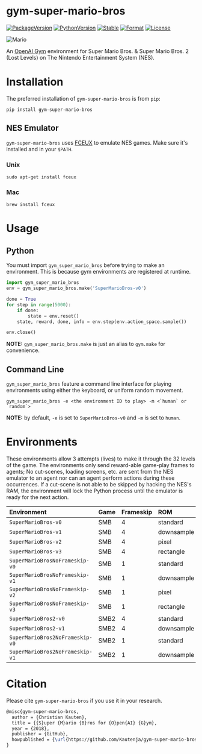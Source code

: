 # gym-super-mario-bros

[![PackageVersion][pypi-version]][pypi-home]
[![PythonVersion][python-version]][python-home]
[![Stable][pypi-status]][pypi-home]
[![Format][pypi-format]][pypi-home]
[![License][pypi-license]](LICENSE)

[pypi-version]: https://badge.fury.io/py/gym-super-mario-bros.svg
[pypi-license]: https://img.shields.io/pypi/l/gym-super-mario-bros.svg
[pypi-status]: https://img.shields.io/pypi/status/gym-super-mario-bros.svg
[pypi-format]: https://img.shields.io/pypi/format/gym-super-mario-bros.svg
[pypi-home]: https://badge.fury.io/py/gym-super-mario-bros
[python-version]: https://img.shields.io/pypi/pyversions/gym-super-mario-bros.svg
[python-home]: https://python.org

![Mario](https://user-images.githubusercontent.com/2184469/40949613-7542733a-6834-11e8-895b-ce1cc3af9dbb.gif)

An [OpenAI Gym](https://github.com/openai/gym) environment for
Super Mario Bros. & Super Mario Bros. 2 (Lost Levels) on The Nintendo
Entertainment System (NES).

# Installation

The preferred installation of `gym-super-mario-bros` is from `pip`:

```shell
pip install gym-super-mario-bros
```

## NES Emulator

`gym-super-mario-bros` uses [FCEUX](http://www.fceux.com/web/home.html) to emulate NES games.
Make sure it's installed and in your `$PATH`.

### Unix

```shell
sudo apt-get install fceux
```

### Mac

```shell
brew install fceux
```

# Usage

## Python

You must import `gym_super_mario_bros` before trying to make an environment. This is
because gym environments are registered at runtime.

```python
import gym_super_mario_bros
env = gym_super_mario_bros.make('SuperMarioBros-v0')

done = True
for step in range(5000):
    if done:
        state = env.reset()
    state, reward, done, info = env.step(env.action_space.sample())

env.close()
```

**NOTE:** `gym_super_mario_bros.make` is just an alias to `gym.make` for
convenience.

## Command Line

`gym_super_mario_bros` feature a command line interface for playing
environments using either the keyboard, or uniform random movement.

```shell
gym_super_mario_bros -e <the environment ID to play> -m <`human` or `random`>
```

**NOTE:** by default, `-e` is set to `SuperMarioBros-v0` and `-m` is set to
`human`.

# Environments

These environments allow 3 attempts (lives) to make it through the 32 levels
of the game. The environments only send reward-able game-play frames to
agents; No cut-scenes, loading screens, etc. are sent from the NES emulator
to an agent nor can an agent perform actions during these occurrences. If a
cut-scene is not able to be skipped by hacking the NES's RAM, the environment
will lock the Python process until the emulator is ready for the next action.

| Environment                     | Game | Frameskip | ROM           | Screenshot |
|:--------------------------------|:-----|:----------|:--------------|:-----------|
| `SuperMarioBros-v0`             | SMB  | 4         | standard      | ![][v0]    |
| `SuperMarioBros-v1`             | SMB  | 4         | downsample    | ![][v1]    |
| `SuperMarioBros-v2`             | SMB  | 4         | pixel         | ![][v2]    |
| `SuperMarioBros-v3`             | SMB  | 4         | rectangle     | ![][v3]    |
| `SuperMarioBrosNoFrameskip-v0`  | SMB  | 1         | standard      | ![][v0]    |
| `SuperMarioBrosNoFrameskip-v1`  | SMB  | 1         | downsample    | ![][v1]    |
| `SuperMarioBrosNoFrameskip-v2`  | SMB  | 1         | pixel         | ![][v2]    |
| `SuperMarioBrosNoFrameskip-v3`  | SMB  | 1         | rectangle     | ![][v3]    |
| `SuperMarioBros2-v0`            | SMB2 | 4         | standard      | ![][2-v0]  |
| `SuperMarioBros2-v1`            | SMB2 | 4         | downsample    | ![][2-v1]  |
| `SuperMarioBros2NoFrameskip-v0` | SMB2 | 1         | standard      | ![][2-v0]  |
| `SuperMarioBros2NoFrameskip-v1` | SMB2 | 1         | downsample    | ![][2-v1]  |

[v0]: https://user-images.githubusercontent.com/2184469/40948820-3d15e5c2-6830-11e8-81d4-ecfaffee0a14.png
[v1]: https://user-images.githubusercontent.com/2184469/40948819-3cff6c48-6830-11e8-8373-8fad1665ac72.png
[v2]: https://user-images.githubusercontent.com/2184469/40948818-3cea09d4-6830-11e8-8efa-8f34d8b05b11.png
[v3]: https://user-images.githubusercontent.com/2184469/40948817-3cd6600a-6830-11e8-8abb-9cee6a31d377.png
[2-v0]: https://user-images.githubusercontent.com/2184469/40948822-3d3b8412-6830-11e8-860b-af3802f5373f.png
[2-v1]: https://user-images.githubusercontent.com/2184469/40948821-3d2d61a2-6830-11e8-8789-a92e750aa9a8.png

# Citation

Please cite `gym-super-mario-bros` if you use it in your research.

```tex
@misc{gym-super-mario-bros,
  author = {Christian Kauten},
  title = {{S}uper {M}ario {B}ros for {O}pen{AI} {G}ym},
  year = {2018},
  publisher = {GitHub},
  howpublished = {\url{https://github.com/Kautenja/gym-super-mario-bros}},
}
```
